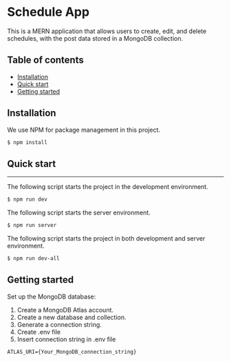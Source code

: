 # Schedule App

This is a MERN application that allows users to create, edit, and delete schedules, with the post data stored in a MongoDB collection.

## Table of contents

- [Installation](#installation)
- [Quick start](#quick-start)
- [Getting started](#getting-started)

## Installation

We use NPM for package management in this project.

```bash
$ npm install
```

## Quick start

---

The following script starts the project in the development environment.

```bash
$ npm run dev
```

The following script starts the server environment.

```bash
$ npm run server
```

The following script starts the project in both development and server environment.

```bash
$ npm run dev-all
```

## Getting started

Set up the MongoDB database:

1. Create a MongoDB Atlas account.
2. Create a new database and collection.
3. Generate a connection string.
4. Create .env file
5. Insert connection string in .env file

```env
ATLAS_URI={Your_MongoDB_connection_string}
```
